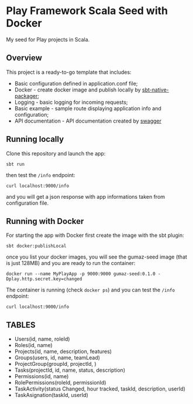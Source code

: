 # Play Framework Scala Seed with Docker

My seed for Play projects in Scala.  

## Overview
This project is a ready-to-go template that includes:

* Basic configuration defined in application.conf file;
* Docker - create docker image and publish locally by [sbt-native-packager](https://github.com/sbt/sbt-native-packager);
* Logging - basic logging for incoming requests;
* Basic example - sample route displaying application info and configuration;
* API documentation - API documentation created by [swagger](https://github.com/iheartradio/play-swagger)

## Running locally

Clone this repository and launch the app:

```
sbt run
```

then test the ```/info``` endpoint:

```
curl localhost:9000/info
```

and you will get a json response with app 
informations taken from configuration file.

## Running with Docker

For starting the app with Docker first 
create the image with the sbt plugin:

```
sbt docker:publishLocal
```

once you list your docker images, you will see
the gumaz-seed image (that is just 128MB) and you
are ready to run the container:

```
docker run --name MyPlayApp -p 9000:9000 gumaz-seed:0.1.0 -Dplay.http.secret.key=changed
```

The container is running (check ```docker ps```) 
and you can test the ```/info``` endpoint:

```
curl localhost:9000/info
```

## TABLES
- Users(id, name, roleId)
- Roles(id, name)
- Projects(id, name, description, features)
- Groups(users, id, name, teamLead)
- ProjectGroup(groupId, projectId, )
- Tasks(projectId, id, name, status, description)
- Permissions(id, name)
- RolePermissions(roleId, permissionId)
- TaskActivity(status Changed, hour tracked, taskId, description, userId)
- TaskAsignation(taskId, userId)
